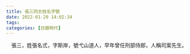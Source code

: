 ```yaml
---
title: 張三同志姓名字號
date: 2022-01-20 14:02:34
tags:
categories: [白銀時代]
---
```


<center>張三，姓張名弎，字斯岸，號弋山道人，早年曾任刑部侍郎，人稱司案先生。</center>
<br>

<!--more-->

<br>
